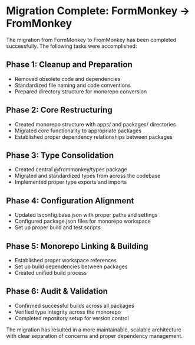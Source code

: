 # Migration Complete: FormMonkey → FromMonkey

The migration from FormMonkey to FromMonkey has been completed successfully. The following tasks were accomplished:

## Phase 1: Cleanup and Preparation
- Removed obsolete code and dependencies
- Standardized file naming and code conventions
- Prepared directory structure for monorepo conversion

## Phase 2: Core Restructuring
- Created monorepo structure with apps/ and packages/ directories
- Migrated core functionality to appropriate packages
- Established proper dependency relationships between packages

## Phase 3: Type Consolidation
- Created central @frommonkey/types package
- Migrated and standardized types from across the codebase
- Implemented proper type exports and imports

## Phase 4: Configuration Alignment
- Updated tsconfig.base.json with proper paths and settings
- Configured package.json files for monorepo workspace
- Set up proper build and test scripts

## Phase 5: Monorepo Linking & Building
- Established proper workspace references
- Set up build dependencies between packages
- Created unified build process

## Phase 6: Audit & Validation
- Confirmed successful builds across all packages
- Verified type integrity across the monorepo
- Completed repository setup for version control

The migration has resulted in a more maintainable, scalable architecture with clear separation of concerns and proper dependency management.
